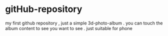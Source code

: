 # gitHub-repository
my first github repository , just a simple 3d-photo-album .
you can touch the album content to see you want to see .
just suitable for phone
